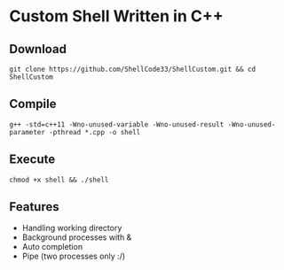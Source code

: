 # Custom Shell Written in C++

## Download
```
git clone https://github.com/ShellCode33/ShellCustom.git && cd ShellCustom
```

## Compile
```
g++ -std=c++11 -Wno-unused-variable -Wno-unused-result -Wno-unused-parameter -pthread *.cpp -o shell
```

## Execute
```
chmod +x shell && ./shell
```

## Features
- Handling working directory
- Background processes with &
- Auto completion
- Pipe (two processes only :/)
